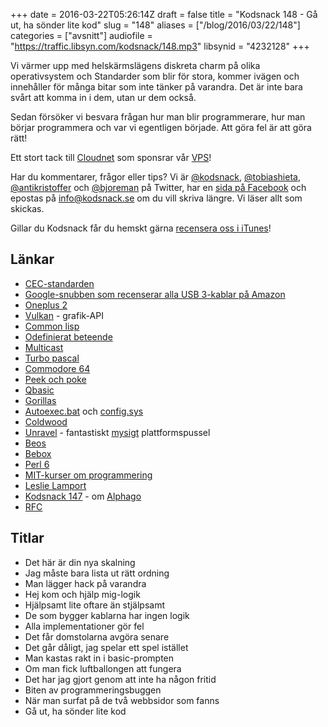 +++
date = 2016-03-22T05:26:14Z
draft = false
title = "Kodsnack 148 - Gå ut, ha sönder lite kod"
slug = "148"
aliases = ["/blog/2016/03/22/148"]
categories = ["avsnitt"]
audiofile = "https://traffic.libsyn.com/kodsnack/148.mp3"
libsynid = "4232128"
+++

Vi värmer upp med helskärmslägens diskreta charm på olika operativsystem och Standarder som blir för stora, kommer ivägen och innehåller för många bitar som inte tänker på varandra. Det är inte bara svårt att komma in i dem, utan ur dem också.

Sedan försöker vi besvara frågan hur man blir programmerare, hur man börjar programmera och var vi egentligen började. Att göra fel är att göra rätt!

Ett stort tack till [Cloudnet](http://www.cloudnet.se) som sponsrar vår [VPS](http://en.wikipedia.org/wiki/Virtual_private_server)!

Har du kommentarer, frågor eller tips? Vi är [@kodsnack](https://www.twitter.com/kodsnack), [@tobiashieta](https://www.twitter.com/tobiashieta), [@antikristoffer](https://www.twitter.com/antikristoffer) och [@bjoreman](https://www.twitter.com/bjoreman) på Twitter, har en [sida på Facebook](https://www.facebook.com/kodsnack) och epostas på [info@kodsnack.se](mailto:info@kodsnack.se) om du vill skriva längre. Vi läser allt som skickas.

Gillar du Kodsnack får du hemskt gärna [recensera oss i iTunes](http://itunes.apple.com/se/podcast/kodsnack/id561631498?l=en)!

## Länkar ##
* [CEC-standarden](https://en.wikipedia.org/wiki/HDMI#CEC)
* [Google-snubben som recenserar alla USB 3-kablar på Amazon](http://arstechnica.com/gadgets/2015/11/google-engineer-leaves-scathing-reviews-of-dodgy-usb-type-c-cables-on-amazon/)
* [Oneplus 2](https://oneplus.net/se/2)
* [Vulkan](https://en.wikipedia.org/wiki/Vulkan_%28API%29) - grafik-API
* [Common lisp](https://en.wikipedia.org/wiki/Common_Lisp)
* [Odefinierat beteende](https://en.wikipedia.org/wiki/Undefined_behavior)
* [Multicast](https://en.wikipedia.org/wiki/Multicast)
* [Turbo pascal](https://en.wikipedia.org/wiki/Turbo_Pascal)
* [Commodore 64](https://en.wikipedia.org/wiki/Commodore_64)
* [Peek och poke](https://en.wikipedia.org/wiki/PEEK_and_POKE)
* [Qbasic](https://en.wikipedia.org/wiki/QBasic)
* [Gorillas](https://en.wikipedia.org/wiki/Gorillas_%28video_game%29)
* [Autoexec.bat](https://en.wikipedia.org/wiki/AUTOEXEC.BAT) och [config.sys](https://en.wikipedia.org/wiki/CONFIG.SYS)
* [Coldwood](http://www.coldwood.com/)
* [Unravel](http://www.unravelgame.com/) - fantastiskt [mysigt](http://bjoreman.com/thoughts/unraveling.html) plattformspussel
* [Beos](https://en.wikipedia.org/wiki/BeOS)
* [Bebox](https://en.wikipedia.org/wiki/BeBox)
* [Perl 6](https://en.wikipedia.org/wiki/Perl_6)
* [MIT-kurser om programmering](http://ocw.mit.edu/courses/intro-programming/)
* [Leslie Lamport](https://en.wikipedia.org/wiki/Leslie_Lamport)
* [Kodsnack 147](https://kodsnack.se/147/) - om [Alphago](https://deepmind.com/alpha-go.html)
* [RFC](https://www.ietf.org/rfc.html)

## Titlar ##
* Det här är din nya skalning
* Jag måste bara lista ut rätt ordning
* Man lägger hack på varandra
* Hej kom och hjälp mig-logik
* Hjälpsamt lite oftare än stjälpsamt
* De som bygger kablarna har ingen logik
* Alla implementationer gör fel
* Det får domstolarna avgöra senare
* Det går dåligt, jag spelar ett spel istället
* Man kastas rakt in i basic-prompten
* Om man fick luftballongen att fungera
* Det har jag gjort genom att inte ha någon fritid
* Biten av programmeringsbuggen
* När man surfat på de två webbsidor som fanns
* Gå ut, ha sönder lite kod